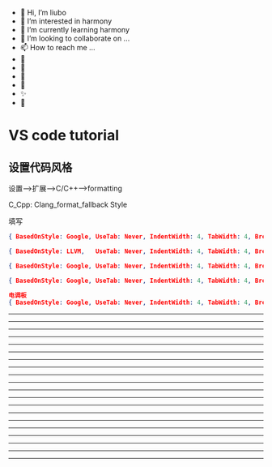 * 👋 Hi, I’m liubo
* 👀 I’m interested in harmony
* 🌱 I’m currently learning harmony
* 💞️ I’m looking to collaborate on ...
* 📫 How to reach me ...
* 📇
* 🎃
* 🍺
* 🍥
* ✨
* 🍰

# VS code tutorial

## 设置代码风格

设置-->扩展-->C/C++-->formatting

C_Cpp: Clang_format_fallback Style

填写

```json
{ BasedOnStyle: Google, UseTab: Never, IndentWidth: 4, TabWidth: 4, BreakBeforeBraces: Attach,     AllowShortIfStatementsOnASingleLine: false, IndentCaseLabels: false, ColumnLimit: 0, AccessModifierOffset: -4 }

{ BasedOnStyle: LLVM,   UseTab: Never, IndentWidth: 4, TabWidth: 4, BreakBeforeBraces: Linux,      AllowShortIfStatementsOnASingleLine: false, IndentCaseLabels: false, ColumnLimit: 0, AccessModifierOffset: -4, NamespaceIndentation: All, FixNamespaceComments: false }

{ BasedOnStyle: Google, UseTab: Never, IndentWidth: 4, TabWidth: 4, BreakBeforeBraces: Stroustrup, AllowShortIfStatementsOnASingleLine: false, IndentCaseLabels: false, ColumnLimit: 0, AccessModifierOffset: -4, NamespaceIndentation: All, FixNamespaceComments: false }

{ BasedOnStyle: Google, UseTab: Never, IndentWidth: 4, TabWidth: 4, BreakBeforeBraces: Linux, AllowShortIfStatementsOnASingleLine: Never, IndentCaseLabels: false, ColumnLimit: 120, AlignConsecutiveMacros: AcrossEmptyLinesAndComments, AlignConsecutiveBitFields: AcrossEmptyLines, SortIncludes: Never, AllowShortEnumsOnASingleLine: false, AlignConsecutiveAssignments: None, AlignArrayOfStructures: Left, AllowShortBlocksOnASingleLine: Empty, AllowShortFunctionsOnASingleLine: Empty }

电调板
{ BasedOnStyle: Google, UseTab: Never, IndentWidth: 4, TabWidth: 4, BreakBeforeBraces: Linux, AllowShortIfStatementsOnASingleLine: Never, IndentCaseLabels: false, ColumnLimit: 120, AlignConsecutiveMacros: AcrossEmptyLinesAndComments, AlignConsecutiveBitFields: AcrossEmptyLines, SortIncludes: Never, AllowShortEnumsOnASingleLine: false, AlignConsecutiveAssignments: None, AlignArrayOfStructures: Left, AllowShortBlocksOnASingleLine: Empty, AllowShortFunctionsOnASingleLine: Empty }


```

---

---

---

---

---

---

---

---

---

---

---

---

---

---

---

---

---

---

---

---
